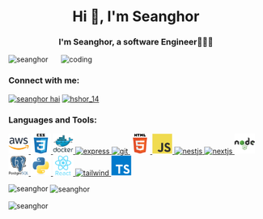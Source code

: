 <h1 align="center">Hi 👋, I'm Seanghor</h1>
<h3 align="center">I'm Seanghor, a software Engineer👨🏻‍💻</h3>
<img align="right" alt="coding" width="400" 
src="https://www.google.com/urlsa=i&url=https%3A%2F%2Fgithub.com%2Frudrabarad%2FGifs&psig=AOvVaw1uhLcXuekmmezahKLs5K&ust=1712249925840000&source=images&cd=vfe&opi=89978449&ved=0CBEQjRxqFwoTCIiI0J_CpoUDFQAAAAAdAAAAABAd"
> 

<p align="left"> <img src="https://komarev.com/ghpvc/?username=seanghor&label=Profile%20views&color=0e75b6&style=flat" alt="seanghor" /> </p>

<h3 align="left">Connect with me:</h3>
<p align="left">
<a href="https://fb.com/seanghor hai" target="blank"><img align="center" src="https://raw.githubusercontent.com/rahuldkjain/github-profile-readme-generator/master/src/images/icons/Social/facebook.svg" alt="seanghor hai" height="30" width="40" /></a>
<a href="https://instagram.com/hshor_14" target="blank"><img align="center" src="https://raw.githubusercontent.com/rahuldkjain/github-profile-readme-generator/master/src/images/icons/Social/instagram.svg" alt="hshor_14" height="30" width="40" /></a>
</p>

<h3 align="left">Languages and Tools:</h3>
<p align="left"> <a href="https://aws.amazon.com" target="_blank" rel="noreferrer"> <img src="https://raw.githubusercontent.com/devicons/devicon/master/icons/amazonwebservices/amazonwebservices-original-wordmark.svg" alt="aws" width="40" height="40"/> </a> <a href="https://www.w3schools.com/css/" target="_blank" rel="noreferrer"> <img src="https://raw.githubusercontent.com/devicons/devicon/master/icons/css3/css3-original-wordmark.svg" alt="css3" width="40" height="40"/> </a> <a href="https://www.docker.com/" target="_blank" rel="noreferrer"> <img src="https://raw.githubusercontent.com/devicons/devicon/master/icons/docker/docker-original-wordmark.svg" alt="docker" width="40" height="40"/> </a> <a href="https://expressjs.com" target="_blank" rel="noreferrer"> <img src="https://ajeetchaulagain.com/static/7cb4af597964b0911fe71cb2f8148d64/87351/express-js.png" alt="express" width="40" height="40"/> </a> <a href="https://git-scm.com/" target="_blank" rel="noreferrer"> <img src="https://www.vectorlogo.zone/logos/git-scm/git-scm-icon.svg" alt="git" width="40" height="40"/> </a> <a href="https://www.w3.org/html/" target="_blank" rel="noreferrer"> <img src="https://raw.githubusercontent.com/devicons/devicon/master/icons/html5/html5-original-wordmark.svg" alt="html5" width="40" height="40"/> </a> <a href="https://developer.mozilla.org/en-US/docs/Web/JavaScript" target="_blank" rel="noreferrer"> <img src="https://raw.githubusercontent.com/devicons/devicon/master/icons/javascript/javascript-original.svg" alt="javascript" width="40" height="40"/> </a> <a href="https://nestjs.com/" target="_blank" rel="noreferrer"> <img src="https://static-00.iconduck.com/assets.00/nestjs-icon-256x255-r03j160r.png" alt="nestjs" width="40" height="40"/> </a> <a href="https://nextjs.org/" target="_blank" rel="noreferrer"> <img src="https://cdn.worldvectorlogo.com/logos/nextjs-2.svg" alt="nextjs" width="40" height="40"/> </a> <a href="https://nodejs.org" target="_blank" rel="noreferrer"> <img src="https://raw.githubusercontent.com/devicons/devicon/master/icons/nodejs/nodejs-original-wordmark.svg" alt="nodejs" width="40" height="40"/> </a> <a href="https://www.postgresql.org" target="_blank" rel="noreferrer"> <img src="https://raw.githubusercontent.com/devicons/devicon/master/icons/postgresql/postgresql-original-wordmark.svg" alt="postgresql" width="40" height="40"/> </a> <a href="https://www.python.org" target="_blank" rel="noreferrer"> <img src="https://raw.githubusercontent.com/devicons/devicon/master/icons/python/python-original.svg" alt="python" width="40" height="40"/> </a> <a href="https://reactjs.org/" target="_blank" rel="noreferrer"> <img src="https://raw.githubusercontent.com/devicons/devicon/master/icons/react/react-original-wordmark.svg" alt="react" width="40" height="40"/> </a> <a href="https://tailwindcss.com/" target="_blank" rel="noreferrer"> <img src="https://www.vectorlogo.zone/logos/tailwindcss/tailwindcss-icon.svg" alt="tailwind" width="40" height="40"/> </a> <a href="https://www.typescriptlang.org/" target="_blank" rel="noreferrer"> <img src="https://raw.githubusercontent.com/devicons/devicon/master/icons/typescript/typescript-original.svg" alt="typescript" width="40" height="40"/> </a> </p>

<p><img align="left" src="https://github-readme-stats.vercel.app/api/top-langs?username=seanghor&show_icons=true&locale=en&layout=compact" alt="seanghor" /></p>

<p>&nbsp;<img align="center" src="https://github-readme-stats.vercel.app/api?username=seanghor&show_icons=true&locale=en" alt="seanghor" /></p>

<p><img align="center" src="https://github-readme-streak-stats.herokuapp.com/?user=seanghor&" alt="seanghor" /></p>
